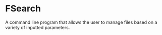 # FSearch
A command line program that allows the user to manage files based on a variety of inputted parameters.
